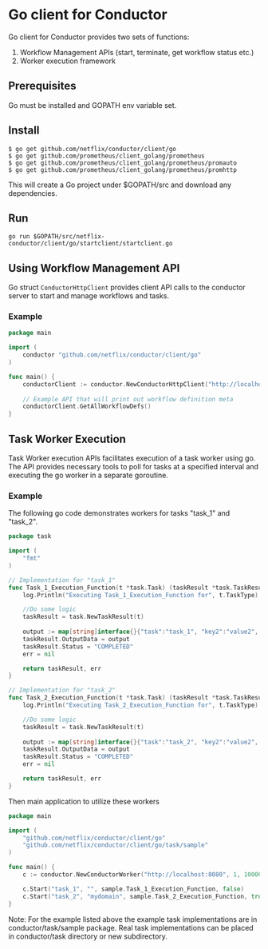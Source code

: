 # Go client for Conductor
Go client for Conductor provides two sets of functions:

1. Workflow Management APIs (start, terminate, get workflow status etc.)
2. Worker execution framework

## Prerequisites
Go must be installed and GOPATH env variable set.

## Install

```shell
$ go get github.com/netflix/conductor/client/go
$ go get github.com/prometheus/client_golang/prometheus
$ go get github.com/prometheus/client_golang/prometheus/promauto
$ go get github.com/prometheus/client_golang/prometheus/promhttp
```
This will create a Go project under $GOPATH/src and download any dependencies.

## Run

```shell
go run $GOPATH/src/netflix-conductor/client/go/startclient/startclient.go
```

## Using Workflow Management API
Go struct ```ConductorHttpClient``` provides client API calls to the conductor server to start and manage workflows and tasks.

### Example
```go
package main

import (
    conductor "github.com/netflix/conductor/client/go"
)

func main() {
    conductorClient := conductor.NewConductorHttpClient("http://localhost:8080")
    
    // Example API that will print out workflow definition meta
    conductorClient.GetAllWorkflowDefs()
}

```

## Task Worker Execution
Task Worker execution APIs facilitates execution of a task worker using go.  The API provides necessary tools to poll for tasks at a specified interval and executing the go worker in a separate goroutine.

### Example
The following go code demonstrates workers for tasks "task_1" and "task_2".

```go
package task

import (
    "fmt"
)

// Implementation for "task_1"
func Task_1_Execution_Function(t *task.Task) (taskResult *task.TaskResult, err error) {
    log.Println("Executing Task_1_Execution_Function for", t.TaskType)

    //Do some logic
    taskResult = task.NewTaskResult(t)
    
    output := map[string]interface{}{"task":"task_1", "key2":"value2", "key3":3, "key4":false}
    taskResult.OutputData = output
    taskResult.Status = "COMPLETED"
    err = nil

    return taskResult, err
}

// Implementation for "task_2"
func Task_2_Execution_Function(t *task.Task) (taskResult *task.TaskResult, err error) {
    log.Println("Executing Task_2_Execution_Function for", t.TaskType)

    //Do some logic
    taskResult = task.NewTaskResult(t)
    
    output := map[string]interface{}{"task":"task_2", "key2":"value2", "key3":3, "key4":false}
    taskResult.OutputData = output
    taskResult.Status = "COMPLETED"
    err = nil

    return taskResult, err
}

```


Then main application to utilize these workers

```go
package main

import (
    "github.com/netflix/conductor/client/go"
    "github.com/netflix/conductor/client/go/task/sample"
)

func main() {
    c := conductor.NewConductorWorker("http://localhost:8080", 1, 10000)

    c.Start("task_1", "", sample.Task_1_Execution_Function, false)
    c.Start("task_2", "mydomain", sample.Task_2_Execution_Function, true)
}

```

Note: For the example listed above the example task implementations are in conductor/task/sample package.  Real task implementations can be placed in conductor/task directory or new subdirectory.


